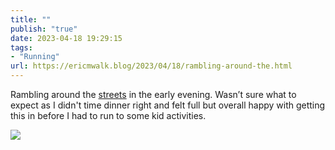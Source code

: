 ```yaml
---
title: ""
publish: "true"
date: 2023-04-18 19:29:15
tags:
- "Running"
url: https://ericmwalk.blog/2023/04/18/rambling-around-the.html
---
```

Rambling around the [streets](http://www.strava.com/activities/8916122675) in the early evening. Wasn’t sure what to expect as I didn't time dinner right and felt full but overall happy with getting this in before I had to run to some kid activities.

![](https://ericmwalk.blog/uploads/2023/12d3c92467.jpg)